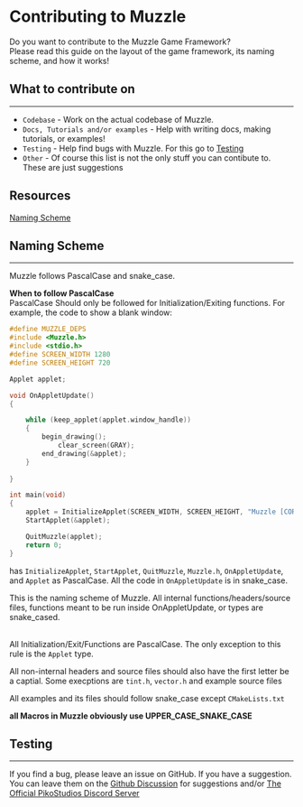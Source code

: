 # Contributing to Muzzle
Do you want to contribute to the Muzzle Game Framework? <br /> Please read this guide on the layout of the game framework, its naming scheme, and how it works!

## What to contribute on
***

* `Codebase` - Work on the actual codebase of Muzzle.
* `Docs, Tutorials and/or examples` - Help with writing docs, making tutorials, or examples!
* `Testing` - Help find bugs with Muzzle. For this go to [Testing]()
* `Other` - Of course this list is not the only stuff you can contibute to. These are just suggestions

## Resources
[Naming Scheme](https://github.com/PikoStudios/Muzzle/blob/main/CONTRIBUTING.md#naming-scheme)

## Naming Scheme
***
Muzzle follows PascalCase and snake_case.

**When to follow PascalCase** <br>
PascalCase Should only be followed for Initialization/Exiting functions. For example, the code to show a blank window:
```c
#define MUZZLE_DEPS
#include <Muzzle.h>
#include <stdio.h>
#define SCREEN_WIDTH 1280
#define SCREEN_HEIGHT 720

Applet applet;

void OnAppletUpdate()
{

    while (keep_applet(applet.window_handle))
    {
        begin_drawing();
            clear_screen(GRAY);
        end_drawing(&applet);
    }
    
}

int main(void)
{
    applet = InitializeApplet(SCREEN_WIDTH, SCREEN_HEIGHT, "Muzzle [CORE] - Blank Window", MUZZLE_FALSE, MUZZLE_FALSE);
    StartApplet(&applet);

    QuitMuzzle(applet);
    return 0;
}
``` 
has `InitializeApplet`, `StartApplet`, `QuitMuzzle`, `Muzzle.h`, `OnAppletUpdate`, and `Applet` as PascalCase. All the code in `OnAppletUpdate` is in snake_case.

This is the naming scheme of Muzzle. All internal functions/headers/source files, functions meant to be run inside OnAppletUpdate, or types are snake_cased. 

<br />All Initialization/Exit/Functions are PascalCase. The only exception to this rule is the `Applet` type. <br />

All non-internal headers and source files should also have the first letter be a captial. Some execptions are `tint.h`, `vector.h` and example  source files

All examples and its files should follow snake_case except `CMakeLists.txt`

**all Macros in Muzzle obviously use UPPER_CASE_SNAKE_CASE**

## Testing
***
If you find a bug, please leave an issue on GitHub. If you have a suggestion. You can leave them on the [Github Discussion](https://github.com/PikoStudios/Muzzle/discussions/16) for suggestions and/or [The Official PikoStudios Discord Server](https://discord.gg/Rw2FdYw5dK)